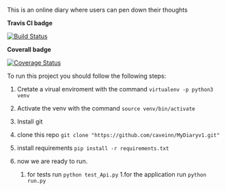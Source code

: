 This is an online diary where users can pen down their thoughts

**Travis CI badge**

[![Build Status](https://travis-ci.org/caveinn/MyDiaryv1.svg?branch=develop)](https://travis-ci.org/caveinn/MyDiaryv1)

**Coverall badge**

[![Coverage Status](https://coveralls.io/repos/github/caveinn/MyDiaryv1/badge.svg?branch=master)](https://coveralls.io/github/caveinn/MyDiaryv1?branch=develop)

To run this project you should follow the following steps:

1. Cretate  a virual enviroment with the command
`virtualenv -p python3 venv`

1. Activate the venv with the command
`source venv/bin/activate`

1. Install git 
1. clone this repo
`git clone "https://github.com/caveinn/MyDiaryv1.git"`

1. install requirements
`pip install -r requirements.txt`

1. now we are ready to run. 
	1. for tests run 
	`python test_Api.py`
	1.for the application run
	`python run.py`






